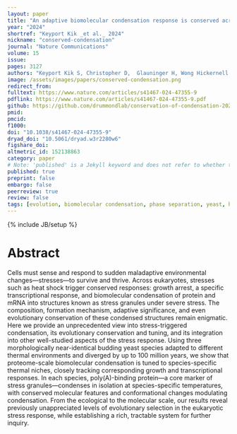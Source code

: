 ```yaml
---
layout: paper
title: "An adaptive biomolecular condensation response is conserved across environmentally divergent species"
year: "2024"
shortref: "Keyport Kik _et al._ 2024"
nickname: "conserved-condensation"
journal: "Nature Communications"
volume: 15
issue: 
pages: 3127
authors: "Keyport Kik S, Christopher D,  Glauninger H, Wong Hickernell C, Bard JAM, Lin KM, Squires AH, Ford M, Sosnick TR, Drummond DA"
image: /assets/images/papers/conserved-condensation.png
redirect_from: 
fulltext: https://www.nature.com/articles/s41467-024-47355-9
pdflink: https://www.nature.com/articles/s41467-024-47355-9.pdf
github: https://github.com/drummondlab/conservation-of-condensation-2024
pmid: 
pmcid: 
f1000: 
doi: "10.1038/s41467-024-47355-9"
dryad_doi: "10.5061/dryad.w3r2280w6"
figshare_doi: 
altmetric_id: 152138863
category: paper
# Note: 'published' is a Jekyll keyword and does not refer to whether the paper is published, but rather to whether this Markdown should be part of the rendered site.
published: true
preprint: false
embargo: false	
peerreview: true
review: false
tags: [evolution, biomolecular condensation, phase separation, yeast, heat shock, HSR, chaperones, heat shock response]
---
```

{% include JB/setup %}

# Abstract 

Cells must sense and respond to sudden maladaptive environmental changes—stresses—to survive and thrive. Across eukaryotes, stresses such as heat shock trigger conserved responses: growth arrest, a specific transcriptional response, and biomolecular condensation of protein and mRNA into structures known as stress granules under severe stress. The composition, formation mechanism, adaptive significance, and even evolutionary conservation of these condensed structures remain enigmatic. Here we provide an unprecedented view into stress-triggered condensation, its evolutionary conservation and tuning, and its integration into other well-studied aspects of the stress response. Using three morphologically near-identical budding yeast species adapted to different thermal environments and diverged by up to 100 million years, we show that proteome-scale biomolecular condensation is tuned to species-specific thermal niches, closely tracking corresponding growth and transcriptional responses. In each species, poly(A)-binding protein—a core marker of stress granules—condenses in isolation at species-specific temperatures, with conserved molecular features and conformational changes modulating condensation. From the ecological to the molecular scale, our results reveal previously unappreciated levels of evolutionary selection in the eukaryotic stress response, while establishing a rich, tractable system for further inquiry.
